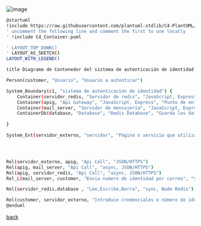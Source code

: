 ![image](http://www.plantuml.com/plantuml/png/ZLDDKnf14BtpApfSWbKebQgSSbA1KXC4IjQoSjfgPZeurkpCPZvKaigFoG_8ARTS-MFfMLPWrHWv3M-cttlTh_VG1tGX5hhrHXcXeoIu3g7q7tezXtS72nMkupnwSiAQG2OS25lqIeqcrUpx8BMQz_hlzwS9kZmVzGhqWHn3UPyhK1bo1sNYVmlHS771912k2RvOhUsTCWlG_0ZGI6XSA-VvP875GLk1MY-PO-FogG3VZeu-JowpF9jCyy7aQjpPss97itpsQPZrJncieQkpx3GV3K-6um63hQ229XWeN3Wi4996rJD9w_YV1g-ujVKDnZGC9L2erM-J42KJ856sMbDotfgEY3xOWbmNsfS-ebEslJq2RZbSczLdoqIU7zje9BfbHxpZnwzJRE_1znRmRpEGZYTtgzXtxaWgpqop6aY55PQyVCHRd0cdoj25uNtfo5VmYAWBvFbYJh04qgfGXarWi3xLQuGvUkBZ6cFxJNKirO9vZae59nZe3fSlg4sZ2JPnSJSE9TOAMEfDiryZGO66RXW6pIPiSDQdTIcjuJ9wQg50fVCq1NAFkY_8UBmXj_g5BxWQcbj-0AJ1HCxGDWOEwDN2eBI06c8TQCdqmZf7zh6PmRmZCM2Q6JCFwcDIkKX9m2vomcIoQhAUDteh54lvklLQhkwuzMEpESFxi8sTxWCvOvdm0Qf6lVgvI4bQg52XR3NQ69HMtn3-j-ArD2kdtmNfP_Hsek-ZrjM4PvDnxpJBfZEkJ5NhDus46WNebqPquHzrpTL-NMa-QYx4pgV9GIjyDkITGDCAdMVJDkmr-wuzFAGBzSSpN7yxtMEknbIyTZMsp5z5tgvvjZwUIUxC16Tb50I2PSW8XPeyM32hFq_SCkCX6HaB_HS0)

```bash
@startuml
!include https://raw.githubusercontent.com/plantuml-stdlib/C4-PlantUML/master/C4_Container.puml
' uncomment the following line and comment the first to use locally
' !include C4_Container.puml

' LAYOUT_TOP_DOWN()
' LAYOUT_AS_SKETCH()
LAYOUT_WITH_LEGEND()

title Diagrama de Contenedor del sistema de autenticación de identidad

Person(customer, "Usuario", "Usuario a autenticar")

System_Boundary(c1, "sistema de autenticación de identidad") {
    Container(servidor_redis, "Servidor de redis", "JavaScript, Express", "Lee, escribe y elimina datos de la base de datos")
    Container(apig, "Api Gateway", "JavaScript, Express", "Punto de entrada de la aplicación que maneja a los otros componentes")
    Container(mail_server, "Servidor de mensajería", "JavaScript, Express", "Envía el numero de identidad asignado al usuario por correo")
    ContainerDb(database, "Database", "Redis Database", "Guarda los datos asociados a los usuarios")
   
}

System_Ext(servidor_externo, "servidor", "Página o servicio que utiliza el sistema de autenticación de usuario")




Rel(servidor_externo, apig, "Api Call", "JSON/HTTPS")
Rel(apig, mail_server, "Api Call", "async, JSON/HTTPS")
Rel(apig, servidor_redis, "Api Call", "async, JSON/HTTPS")
Rel_L(mail_server, customer, "Envia numero de identidad por correo", "SMTP" )

Rel(servidor_redis,database , "Lee,Escribe,Borra", "sync, Node Redis")

Rel(customer, servidor_externo, "Introduce credenciales o número de identidad")
@enduml
```

[back](./../../Diagramas.md)